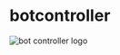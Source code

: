 # botcontroller

![bot controller logo](https://firebasestorage.googleapis.com/v0/b/telegrambot-42384.appspot.com/o/Github%20Images%2Fbot%20logo.png?alt=media&token=4ce92d51-7192-41b6-add4-3bc1b25c742d)